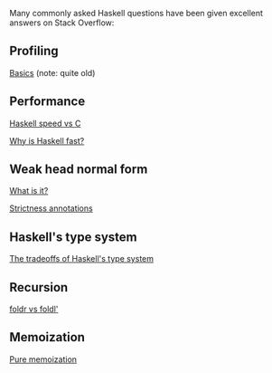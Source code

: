 Many commonly asked Haskell questions have been given excellent answers on Stack Overflow:

## Profiling

[Basics](https://stackoverflow.com/questions/3276240/tools-for-analyzing-performance-of-a-haskell-program/) (note: quite old)

## Performance

[Haskell speed vs C](https://stackoverflow.com/questions/6964392/speed-comparison-with-project-euler-c-vs-python-vs-erlang-vs-haskell)

[Why is Haskell fast?](https://stackoverflow.com/questions/35027952/why-is-haskell-ghc-so-darn-fast)

## Weak head normal form

[What is it?](https://stackoverflow.com/questions/6872898/what-is-weak-head-normal-form)

[Strictness annotations](https://stackoverflow.com/questions/993112/what-does-the-exclamation-mark-mean-in-a-haskell-declaration)

## Haskell's type system

[The tradeoffs of Haskell's type system](https://stackoverflow.com/questions/12961651/why-not-be-dependently-typed)

## Recursion

[foldr vs foldl'](https://stackoverflow.com/questions/384797/implications-of-foldr-vs-foldl-or-foldl)

## Memoization

[Pure memoization](https://stackoverflow.com/questions/3208258/memoization-in-haskell)
